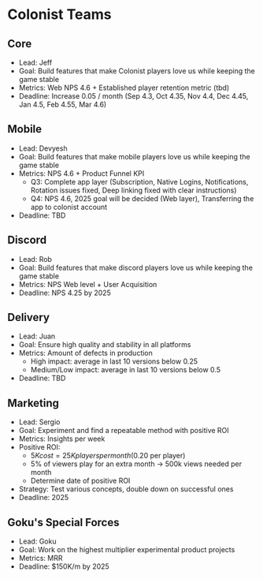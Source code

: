 # Colonist Teams

## Core
* Lead: Jeff
* Goal: Build features that make Colonist players love us while keeping the game stable
* Metrics: Web NPS 4.6 + Established player retention metric (tbd)
* Deadline: Increase 0.05 / month (Sep 4.3, Oct 4.35, Nov 4.4, Dec 4.45, Jan 4.5, Feb 4.55, Mar 4.6)

## Mobile
* Lead: Devyesh
* Goal: Build features that make mobile players love us while keeping the game stable
* Metrics: NPS 4.6 + Product Funnel KPI
  * Q3: Complete app layer (Subscription, Native Logins, Notifications, Rotation issues fixed, Deep linking fixed with clear instructions)
  * Q4: NPS 4.6, 2025 goal will be decided (Web layer), Transferring the app to colonist account
* Deadline: TBD

## Discord
* Lead: Rob
* Goal: Build features that make discord players love us while keeping the game stable
* Metrics: NPS Web level + User Acquisition
* Deadline: NPS 4.25 by 2025
 
## Delivery
* Lead: Juan
* Goal: Ensure high quality and stability in all platforms
* Metrics: Amount of defects in production
  * High impact: average in last 10 versions below 0.25
  * Medium/Low impact: average in last 10 versions below 0.5
* Deadline: TBD
 
## Marketing
* Lead: Sergio
* Goal: Experiment and find a repeatable method with positive ROI  
* Metrics: Insights per week
* Positive ROI:  
  * $5K cost = 25K players per month ($0.20 per player)  
  * 5% of viewers play for an extra month → 500k views needed per month
  * Determine date of positive ROI
* Strategy: Test various concepts, double down on successful ones  
* Deadline: 2025

## Goku's Special Forces
* Lead: Goku
* Goal: Work on the highest multiplier experimental product projects
* Metrics: MRR
* Deadline: $150K/m by 2025
